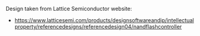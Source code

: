 Design taken from Lattice Semiconductor website:
- https://www.latticesemi.com/products/designsoftwareandip/intellectualproperty/referencedesigns/referencedesign04/nandflashcontroller
